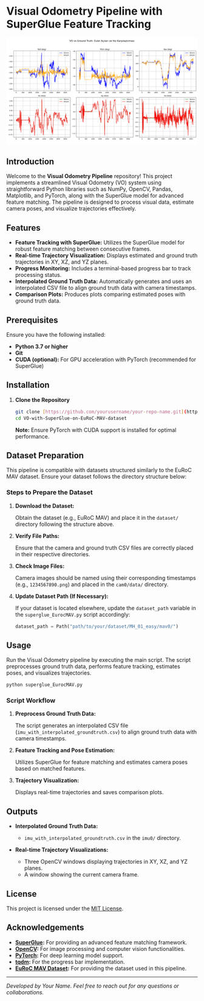 # Visual Odometry Pipeline with SuperGlue Feature Tracking

![Visual Odometry Plot](vo_vs_gt_plot.png?raw=true)

## Introduction

Welcome to the **Visual Odometry Pipeline** repository! This project implements a streamlined Visual Odometry (VO) system using straightforward Python libraries such as NumPy, OpenCV, Pandas, Matplotlib, and PyTorch, along with the SuperGlue model for advanced feature matching. The pipeline is designed to process visual data, estimate camera poses, and visualize trajectories effectively.

## Features

- **Feature Tracking with SuperGlue:** Utilizes the SuperGlue model for robust feature matching between consecutive frames.
- **Real-time Trajectory Visualization:** Displays estimated and ground truth trajectories in XY, XZ, and YZ planes.
- **Progress Monitoring:** Includes a terminal-based progress bar to track processing status.
- **Interpolated Ground Truth Data:** Automatically generates and uses an interpolated CSV file to align ground truth data with camera timestamps.
- **Comparison Plots:** Produces plots comparing estimated poses with ground truth data.

## Prerequisites

Ensure you have the following installed:

- **Python 3.7 or higher**
- **Git**
- **CUDA (optional):** For GPU acceleration with PyTorch (recommended for SuperGlue)

## Installation

1. **Clone the Repository**

   ```bash
   git clone [https://github.com/yourusername/your-repo-name.git](https://github.com/ufukasia/VO-with-SuperGlue-on-EuRoC-MAV-dataset.git)
   cd VO-with-SuperGlue-on-EuRoC-MAV-dataset
   ```


   **Note:** Ensure PyTorch with CUDA support is installed for optimal performance.

## Dataset Preparation

This pipeline is compatible with datasets structured similarly to the EuRoC MAV dataset. Ensure your dataset follows the directory structure below:



### Steps to Prepare the Dataset

1. **Download the Dataset:**

   Obtain the dataset (e.g., EuRoC MAV) and place it in the `dataset/` directory following the structure above.

2. **Verify File Paths:**

   Ensure that the camera and ground truth CSV files are correctly placed in their respective directories.

3. **Check Image Files:**

   Camera images should be named using their corresponding timestamps (e.g., `1234567890.png`) and placed in the `cam0/data/` directory.

4. **Update Dataset Path (If Necessary):**

   If your dataset is located elsewhere, update the `dataset_path` variable in the `superglue_EurocMAV.py` script accordingly:

   ```python
   dataset_path = Path("path/to/your/dataset/MH_01_easy/mav0/")
   ```

## Usage

Run the Visual Odometry pipeline by executing the main script. The script preprocesses ground truth data, performs feature tracking, estimates poses, and visualizes trajectories.

```bash
python superglue_EurocMAV.py
```

### Script Workflow

1. **Preprocess Ground Truth Data:**

   The script generates an interpolated CSV file (`imu_with_interpolated_groundtruth.csv`) to align ground truth data with camera timestamps.

2. **Feature Tracking and Pose Estimation:**

   Utilizes SuperGlue for feature matching and estimates camera poses based on matched features.

3. **Trajectory Visualization:**

   Displays real-time trajectories and saves comparison plots.

## Outputs

- **Interpolated Ground Truth Data:**
  
  - `imu_with_interpolated_groundtruth.csv` in the `imu0/` directory.

- **Real-time Trajectory Visualizations:**
  
  - Three OpenCV windows displaying trajectories in XY, XZ, and YZ planes.
  - A window showing the current camera frame.






## License

This project is licensed under the [MIT License](LICENSE).

## Acknowledgements

- **[SuperGlue](https://github.com/magicleap/SuperGluePretrainedNetwork):** For providing an advanced feature matching framework.
- **[OpenCV](https://opencv.org/):** For image processing and computer vision functionalities.
- **[PyTorch](https://pytorch.org/):** For deep learning model support.
- **[tqdm](https://github.com/tqdm/tqdm):** For the progress bar implementation.
- **[EuRoC MAV Dataset](https://projects.asl.ethz.ch/datasets/doku.php?id=kmavvisualinertialdatasets):** For providing the dataset used in this pipeline.

---

*Developed by Your Name. Feel free to reach out for any questions or collaborations.*
